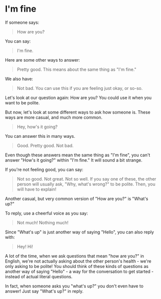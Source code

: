 # I'm fine

If someone says:
> How are you?

You can say:
> I'm fine.

Here are some other ways to answer:
> Pretty good.
This means about the same thing as "I'm fine."

We also have:
> Not bad.
You can use this if you are feeling just okay, or so-so.

Let's look at our question again: How are you?
You could use it when you want to be polite.

But now, let's look at some different ways to ask how someone is.
These ways are more casual, and much more common.

> Hey, how's it going?

You can answer this in many ways.
> Good.
> Pretty good.
> Not bad.

Even though these answers mean the same thing as "I'm fine", you can't answer "How's it going?" within "I'm fine." It will sound a bit strange.

If you're not feeling good, you can say:
> Not so good.
> Not great.
> Not so well.
If you say one of these, the other person will usually ask, "Why, what's wrong?" to be polite. Then, you will have to explain!

Another casual, but very common version of "How are you?" is "What's up?"

To reply, use a cheerful voice as you say:
> Not much!
> Nothing much!

Since "What's up" is just another way of saying "Hello", you can also reply with:
> Hey!
> Hi!

A lot of the time, when we ask questions that mean "how are you?" in English, we're not actually asking about the other person's health - we're only asking to be polite! You should think of these kinds of questions as another way of saying "Hello" - a way for the conversation to get started - instead of actual literal questions.

In fact, when someone asks you "what's up?" you don't even have to answer! Just say "What's up?" in reply.

